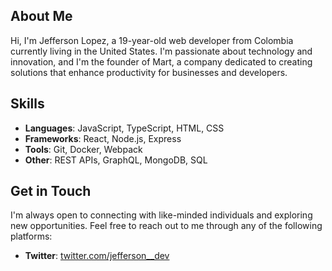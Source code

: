 ## About Me

Hi, I'm Jefferson Lopez, a 19-year-old web developer from Colombia currently living in the United States. I'm passionate about technology and innovation, and I'm the founder of Mart, a company dedicated to creating solutions that enhance productivity for businesses and developers.

## Skills

- **Languages**: JavaScript, TypeScript, HTML, CSS
- **Frameworks**: React, Node.js, Express
- **Tools**: Git, Docker, Webpack
- **Other**: REST APIs, GraphQL, MongoDB, SQL

## Get in Touch

I'm always open to connecting with like-minded individuals and exploring new opportunities. Feel free to reach out to me through any of the following platforms:

- **Twitter**: [twitter.com/jefferson__dev](https://twitter.com/jefferson__dev)
